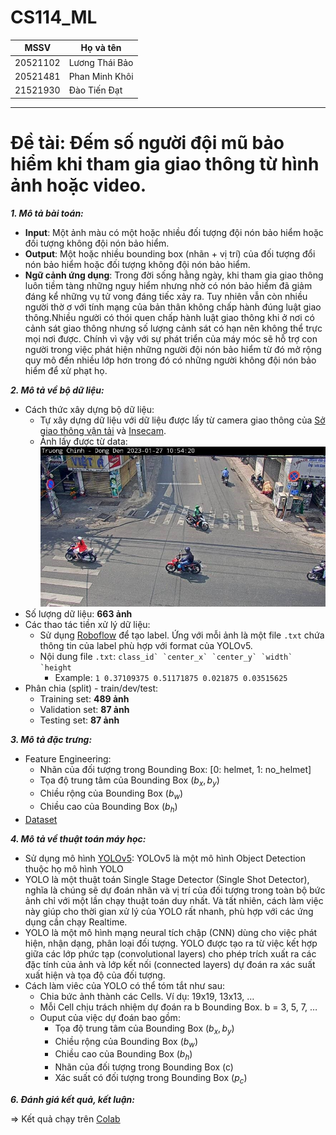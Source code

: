 # CS114_ML
| MSSV | Họ và tên |
|---|---|
| 20521102 | Lương Thái Bảo |
| 20521481  | Phan Minh Khôi |
| 21521930 | Đào Tiến Đạt |
---
# **Đề tài: Đếm số người đội mũ bảo hiểm khi tham gia giao thông từ hình ảnh hoặc video.**
***1. Mô tả bài toán:***
+ **Input**: Một ảnh màu có một hoặc nhiều đối tượng đội nón bảo hiểm hoặc đối tượng không đội nón bảo hiểm.
+ **Output**: Một hoặc nhiều bounding box (nhãn + vị trí) của đối tượng đổi nón bảo hiểm hoặc đối tượng không đội nón bảo hiểm.
+ **Ngữ cảnh ứng dụng**: Trong đời sống hằng ngày, khi tham gia giao thông luôn tiềm tàng những nguy hiểm nhưng nhờ có nón bảo hiểm đã giảm đáng kể những vụ tử vong đáng tiếc xảy ra. Tuy nhiên vẫn còn nhiều người thờ ơ với tính mạng của bản thân không chấp hành đúng luật giao thông.Nhiều người có thói quen chấp hành luật giao thông khi ở nơi có cảnh sát giao thông nhưng số lượng cảnh sát có hạn nên không thể trực mọi nơi được. Chính vì vậy với sự phát triển của máy móc sẽ hỗ trợ con người trong việc phát hiện những người đội nón bảo hiểm từ đó mở rộng quy mô đến nhiều lớp hơn trong đó có những người không đội nón bảo hiểm để xử phạt họ.


***2. Mô tả về bộ dữ liệu:***
+ Cách thức xây dựng bộ dữ liệu:
  + Tự xây dựng dữ liệu với dữ liệu được lấy từ camera giao thông của [Sở giao thông vận tải](http://giaothong.hochiminhcity.gov.vn/map.aspx) và [Insecam](http://www.insecam.org/en/bycountry/VN/).
  + Ảnh lấy được từ data:
![example](/images/img_example.jpeg)
+ Số lượng dữ liệu: **663 ảnh**
+ Các thao tác tiền xử lý dữ liệu:
  + Sử dụng [Roboflow](https://roboflow.com) để tạo label. Ứng với mỗi ảnh là một file `.txt` chứa thông tin của label phù hợp với format của YOLOv5.
  + Nội dung file `.txt`: ``class_id` `center_x` `center_y` `width` `height``  
    + Example: `1 0.37109375 0.51171875 0.021875 0.03515625`
+ Phân chia (split) - train/dev/test:
  + Training set: **489 ảnh**
  + Validation set: **87 ảnh**
  + Testing set: **87 ảnh**
  
***3. Mô tả đặc trưng:***
  + Feature Engineering:
    + Nhãn của đối tượng trong Bounding Box: [0: helmet, 1: no_helmet]
    + Tọa độ trung tâm của Bounding Box $(b_x,b_y)$
    + Chiều rộng của Bounding Box $(b_w)$
    + Chiều cao của Bounding Box $(b_h)$
  + [Dataset](https://drive.google.com/drive/folders/1DSaJJoWNSciMpbE8Q3MllVowj5HERWa7?usp=share_link)
  
***4. Mô tả về thuật toán máy học:***
  + Sử dụng mô hình [YOLOv5](https://github.com/ultralytics/yolov5): YOLOv5 là một mô hình Object Detection thuộc họ mô hình YOLO
  + YOLO là một thuật toán Single Stage Detector (Single Shot Detector), nghĩa là chúng sẽ dự đoán nhãn và vị trí của đối tượng trong toàn bộ bức ảnh chỉ với một lần chạy thuật toán duy nhất. Và tất nhiên, cách làm việc này giúp cho thời gian xử lý của YOLO rất nhanh, phù hợp với các ứng dụng cần chạy Realtime.
  + YOLO là một mô hình mạng neural tích chập (CNN) dùng cho việc phát hiện, nhận dạng, phân loại đối tượng. YOLO được tạo ra từ việc kết hợp giữa các lớp phức tạp (convolutional layers) cho phép trích xuất ra các đặc tính của ảnh và lớp kết nối (connected layers) dự đoán ra xác suất xuất hiện và tọa độ của đối tượng.
  + Cách làm viêc của YOLO có thể tóm tắt như sau:
    + Chia bức ảnh thành các Cells. Ví dụ: 19x19, 13x13, …
    + Mỗi Cell chịu trách nhiệm dự đoán ra b Bounding Box. b = 3, 5, 7, …
    + Ouput của việc dự đoán bao gồm:
      + Tọa độ trung tâm của Bounding Box $(b_x,b_y)$
      + Chiều rộng của Bounding Box $(b_w)$
      + Chiều cao của Bounding Box $(b_h)$
      + Nhãn của đối tượng trong Bounding Box (c)
      + Xác suất có đối tượng trong Bounding Box $(p_c)$
     
***6. Đánh giá kết quả, kết luận:***


=> Kết quả chạy trên [Colab](https://colab.research.google.com/drive/1YNQh8u59gZKF3RymvUp_BGZdewoUNNVv)

